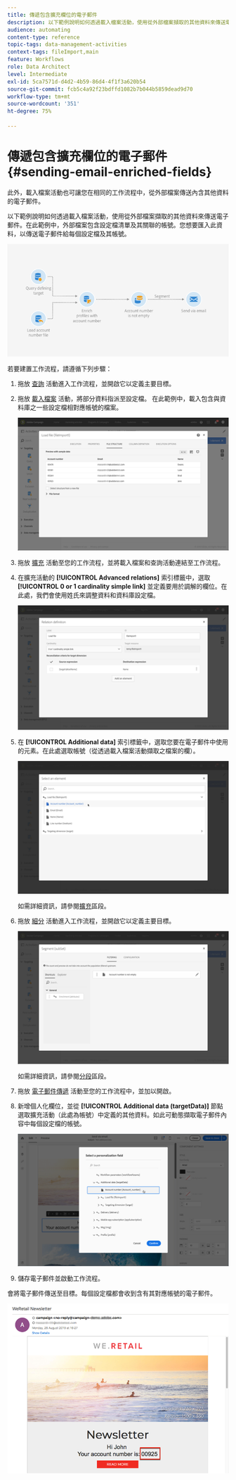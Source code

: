 ```yaml
---
title: 傳遞包含擴充欄位的電子郵件
description: 以下範例說明如何透過載入檔案活動，使用從外部檔案擷取的其他資料來傳送電子郵件。
audience: automating
content-type: reference
topic-tags: data-management-activities
context-tags: fileImport,main
feature: Workflows
role: Data Architect
level: Intermediate
exl-id: 5ca7571d-d4d2-4b59-86d4-4f1f3a620b54
source-git-commit: fcb5c4a92f23bdffd1082b7b044b5859dead9d70
workflow-type: tm+mt
source-wordcount: '351'
ht-degree: 75%

---
```


# 傳遞包含擴充欄位的電子郵件 {#sending-email-enriched-fields}

<!--A new example showing how to send an email containing additional data retrieved from a load file activity has been added. [Read more](example-2-email-with-enriched-fields)-->

此外，載入檔案活動也可讓您在相同的工作流程中，從外部檔案傳送內含其他資料的電子郵件。

以下範例說明如何透過載入檔案活動，使用從外部檔案擷取的其他資料來傳送電子郵件。在此範例中，外部檔案包含設定檔清單及其關聯的帳號。您想要匯入此資料，以傳送電子郵件給每個設定檔及其帳號。

![](assets/load_file_workflow_ex2.png)

若要建置工作流程，請遵循下列步驟：

1. 拖放 [查詢](../../automating/using/query.md) 活動進入工作流程，並開啟它以定義主要目標。

   <!--The Query activity is presented in the [Query](../../automating/using/query.md) section.-->

1. 拖放 [載入檔案](../../automating/using/load-file.md) 活動，將部分資料指派至設定檔。 在此範例中，載入包含與資料庫之一些設定檔相對應帳號的檔案。

   ![](assets/load_file_activity.png)

1. 拖放 [擴充](../../automating/using/enrichment.md) 活動至您的工作流程，並將載入檔案和查詢活動連結至工作流程。

1. 在擴充活動的 **[!UICONTROL Advanced relations]** 索引標籤中，選取 **[!UICONTROL 0 or 1 cardinality simple link]** 並定義要用於調解的欄位。在此處，我們會使用姓氏來調整資料和資料庫設定檔。

   ![](assets/load_file_enrichment_relation.png)

1. 在 **[!UICONTROL Additional data]** 索引標籤中，選取您要在電子郵件中使用的元素。在此處選取帳號（從透過載入檔案活動擷取之檔案的欄）。

   ![](assets/load_file_enrichment_select_element.png)

   <!--![](assets/load_file_enrichment_additional_data.png)-->

   如需詳細資訊，請參閱[擴充](../../automating/using/enrichment.md)區段。

1. 拖放 [細分](../../automating/using/segmentation.md) 活動進入工作流程，並開啟它以定義主要目標。

   ![](assets/load_file_segmentation.png)

   如需詳細資訊，請參閱[分段](../../automating/using/segmentation.md)區段。

1. 拖放 [電子郵件傳遞](../../automating/using/email-delivery.md) 活動至您的工作流程中，並加以開啟。

   <!--The Email delivery activity is presented in the [Email delivery](../../automating/using/email-delivery.md) section.-->

1. 新增個人化欄位，並從 **[!UICONTROL Additional data (targetData)]** 節點選取擴充活動（此處為帳號）中定義的其他資料。如此可動態擷取電子郵件內容中每個設定檔的帳號。

   ![](assets/load_file_perso_field.png)

1. 儲存電子郵件並啟動工作流程。

會將電子郵件傳送至目標。每個設定檔都會收到含有其對應帳號的電子郵件。

![](assets/load_file_email.png)

